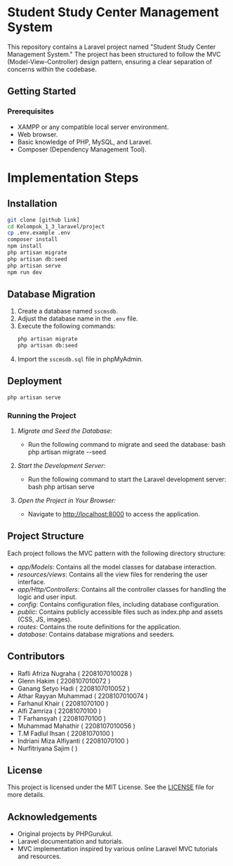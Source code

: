 # Student Study Center Management System

This repository contains a Laravel project named "Student Study Center Management System." The project has been structured to follow the MVC (Model-View-Controller) design pattern, ensuring a clear separation of concerns within the codebase.

## Getting Started

### Prerequisites

- XAMPP or any compatible local server environment.
- Web browser.
- Basic knowledge of PHP, MySQL, and Laravel.
- Composer (Dependency Management Tool).

# Implementation Steps

## Installation
```bash
git clone [github link]
cd Kelompok_1_3_laravel/project
cp .env.example .env
composer install
npm install
php artisan migrate
php artisan db:seed
php artisan serve
npm run dev
```

## Database Migration
1. Create a database named `sscmsdb`.
2. Adjust the database name in the `.env` file.
3. Execute the following commands:
   ```bash
   php artisan migrate
   php artisan db:seed
   ```
4. Import the `sscmsdb.sql` file in phpMyAdmin.

## Deployment
```bash
php artisan serve
```

### Running the Project

1. *Migrate and Seed the Database:*

   - Run the following command to migrate and seed the database:
     bash
     php artisan migrate --seed
     

2. *Start the Development Server:*

   - Run the following command to start the Laravel development server:
     bash
     php artisan serve
     

3. *Open the Project in Your Browser:*

   - Navigate to [http://localhost:8000](http://localhost:8000) to access the application.

## Project Structure

Each project follows the MVC pattern with the following directory structure:

- *app/Models*: Contains all the model classes for database interaction.
- *resources/views*: Contains all the view files for rendering the user interface.
- *app/Http/Controllers*: Contains all the controller classes for handling the logic and user input.
- *config*: Contains configuration files, including database configuration.
- *public*: Contains publicly accessible files such as index.php and assets (CSS, JS, images).
- *routes*: Contains the route definitions for the application.
- *database*: Contains database migrations and seeders.

## Contributors

- Rafli Afriza Nugraha ( 2208107010028 )
- Glenn Hakim ( 2208107010072 )
- Ganang Setyo Hadi ( 2208107010052 )
- Athar Rayyan Muhammad ( 2208107010074 )
- Farhanul Khair ( 22081070100 )
- Alfi Zamriza ( 22081070100 )
- T Farhansyah ( 22081070100 )
- Muhammad Mahathir ( 2208107010056 )
- T.M Fadlul Ihsan ( 22081070100 )
- Indriani Miza Alfiyanti ( 22081070100 )
- Nurfitriyana Sajim (  )

## License

This project is licensed under the MIT License. See the [LICENSE](LICENSE) file for more details.

## Acknowledgements

- Original projects by PHPGurukul.
- Laravel documentation and tutorials.
- MVC implementation inspired by various online Laravel MVC tutorials and resources.

